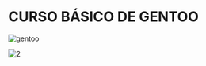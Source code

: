# CURSO BÁSICO DE GENTOO
![gentoo](https://user-images.githubusercontent.com/86272521/199253994-e96220b4-9b95-4835-b5c8-a24a7793dee2.png)

![2](https://user-images.githubusercontent.com/86272521/199251825-c55a637a-b8ff-43fe-bc49-a8ccffbc6f04.png)
